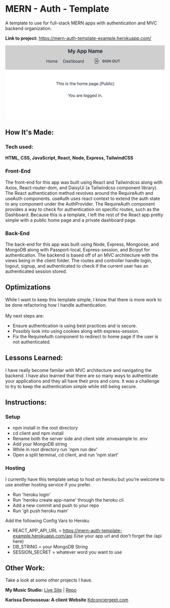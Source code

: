 # MERN - Auth - Template

A template to use for full-stack MERN apps with authentication and MVC backend organization.

**Link to project:** https://mern-auth-template-example.herokuapp.com/

<p align="center" ><img align="center" src="https://github.com/Blake-Larson/mern-auth-template/blob/main/client/src/assets/mern-auth-template-photo.png" alt="The inital view of Mern-Auth-Template" /></p>

## How It's Made:

### Tech used:

**HTML, CSS, JavaScript, React, Node, Express, TailwindCSS**

### Front-End

The front-end for this app was built using React and Tailwindcss along with Axios, React-router-dom, and DaisyUi (a Tailwindcss component library). The React authentication method revolves around the RequireAuth and useAuth components. useAuth uses react context to extend the auth state to any component under the AuthProvider. The RequireAuth component provides a way to check for authentication on specific routes, such as the Dashboard. Because this is a template, I left the rest of the React app pretty simple with a public home page and a private dashboard page.

### Back-End

The back-end for this app was built using Node, Express, Mongoose, and MongoDB along with Passport-local, Express-session, and Bcrpyt for authentication. The backend is based off of an MVC architecture with the views being in the client folder. The routes and controller handle login, logout, signup, and authenticated to check if the current user has an authenticated session stored.

## Optimizations

While I want to keep this template simple, I know that there is more work to be done refactoring how I handle authentication.<br>  
My next steps are:

- Ensure authentication is using best practices and is secure.
- Possibly look into using cookies along with express-session.
- Fix the RequireAuth component to redirect to home page if the user is not authenticated.

## Lessons Learned:

I have really become familar with MVC architecture and navigating the backend. I have also learned that there are so many ways to authenticate your applications and they all have their pros and cons. It was a challenge to try to keep the authentication simple while still being secure.

## Instructions:

### Setup

- npm install in the root directory
- cd client and npm install
- Rename both the server side and client side .envexample to .env
- Add your MongoDB string
- While in root directory run 'npm run dev'
- Open a split terminal, cd client, and run 'npm start'

### Hosting

I currently have this template setup to host on heroku but you're welcome to use another hosting service if you prefer.

- Run 'heroku login'
- Run 'heroku create app-name' through the heroku cli
- Add a new commit and push to your repo
- Run 'git push heroku main'

Add the following Config Vars to Heroku

- REACT_APP_API_URL = https://mern-auth-template-example.herokuapp.com/api (Use your app url and don't forget the /api here)
- DB_STRING = your MongoDB String
- SESSION_SECRET = whatever word you want to use

## Other Work:

Take a look at some other projects I have.

**My Music Studio:** [Live Site](https://my-music-studio.herokuapp.com/) | [Repo](https://github.com/Blake-Larson/my-music-studio)

**Karissa Derousseua: A client Website** [Kdconciergept.com](https://kdconciergept.com/)
